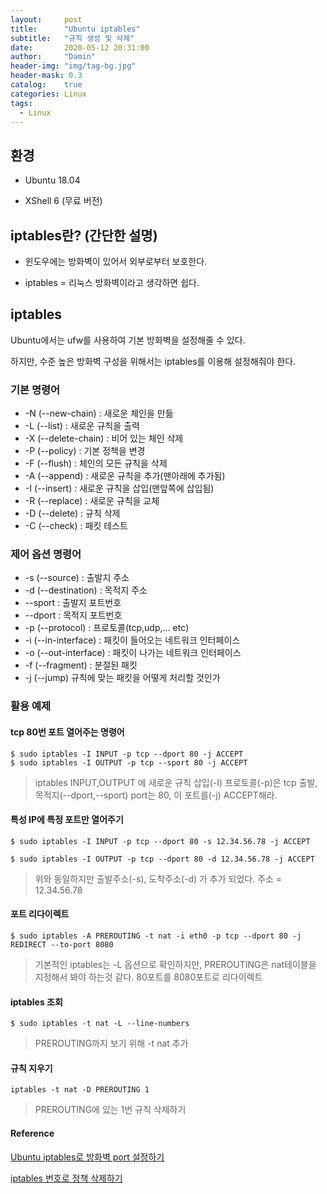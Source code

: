 ```yaml
---
layout:     post
title:      "Ubuntu iptables"
subtitle:   "규칙 생성 및 삭제"
date:       2020-05-12 20:31:00
author:     "Damin"
header-img: "img/tag-bg.jpg"
header-mask: 0.3
catalog:    true
categories: Linux
tags:
  - Linux
---
```


## 환경

- Ubuntu 18.04

- XShell 6 (무료 버전)

## iptables란? (간단한 설명)

- 윈도우에는 방화벽이 있어서 외부로부터 보호한다.

- iptables = 리눅스 방화벽이라고 생각하면 쉽다.

## iptables

Ubuntu에서는 ufw를 사용하여 기본 방화벽을 설정해줄 수 있다.

하지만, 수준 높은 방화벽 구성을 위해서는 iptables를 이용해 설정해줘야 한다.

### 기본 명령어

- -N (--new-chain) : 새로운 체인을 만듦
- -L (--list) : 새로운 규칙을 출력
- -X (--delete-chain) : 비어 있는 체인 삭제
- -P (--policy) : 기본 정책을 변경
- -F (--flush) : 체인의 모든 규칙을 삭제
- -A (--append) : 새로운 규칙을 추가(맨아래에 추가됨)
- -I (--insert) : 새로운 규칙을 삽입(맨앞쪽에 삽입됨)
- -R (--replace) : 새로운 규칙을 교체
- -D (--delete) : 규칙 삭제
- -C (--check) : 패킷 테스트

### 제어 옵션 명령어

- -s (--source) : 출발지 주소
- -d (--destination) : 목적지 주소
- --sport : 출발지 포트번호
- --dport : 목적지 포트번호
- -p (--protocol) : 프로토콜(tcp,udp,... etc)
- -i (--in-interface) : 패킷이 들어오는 네트워크 인터페이스
- -o (--out-interface) : 패킷이 나가는 네트워크 인터페이스
- -f (--fragment) : 분절된 패킷
- -j (--jump) 규칙에 맞는 패킷을 어떻게 처리할 것인가

### 활용 예제

#### tcp 80번 포트 열어주는 명령어

~~~
$ sudo iptables -I INPUT -p tcp --dport 80 -j ACCEPT
$ sudo iptables -I OUTPUT -p tcp --sport 80 -j ACCEPT
~~~

> iptables INPUT,OUTPUT 에 새로운 규칙 삽입(-I) 프로토콜(-p)은 tcp 출발,목적지(--dport,--sport) port는 80, 이 포트를(-j) ACCEPT해라.

#### 특성 IP에 특정 포트만 열어주기

~~~
$ sudo iptables -I INPUT -p tcp --dport 80 -s 12.34.56.78 -j ACCEPT

$ sudo iptables -I OUTPUT -p tcp --dport 80 -d 12.34.56.78 -j ACCEPT
~~~

> 위와 동일하지만 출발주소(-s), 도착주소(-d) 가 추가 되었다. 주소 = 12.34.56.78


#### 포트 리다이렉트

~~~
$ sudo iptables -A PREROUTING -t nat -i eth0 -p tcp --dport 80 -j REDIRECT --to-port 8080
~~~

> 기본적인 iptables는 -L 옵션으로 확인하지만, PREROUTING은 nat테이블을 지정해서 봐야 하는것 같다. 80포트를 8080포트로 리다이렉트

#### iptables 조회

~~~
$ sudo iptables -t nat -L --line-numbers
~~~

> PREROUTING까지 보기 위해 -t nat 추가

#### 규칙 지우기

~~~
iptables -t nat -D PREROUTING 1
~~~

> PREROUTING에 있는 1번 규칙 삭제하기

#### Reference

[Ubuntu iptables로 방화벽 port 설정하기](https://freestrokes.tistory.com/44)

[iptables 번호로 정책 삭제하기](https://goni9071.tistory.com/45)


<script src="https://utteranc.es/client.js" repo="damin8/blog-comment" issue-term="title" label="Comment" theme="github-light" crossorigin="anonymous" async>
</script>


